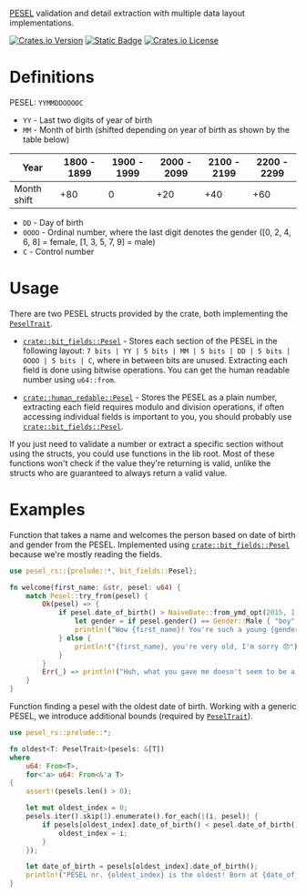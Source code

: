 [PESEL](https://en.wikipedia.org/wiki/PESEL) validation and detail extraction with multiple data layout implementations.

[![Crates.io Version](https://img.shields.io/crates/v/pesel-rs?color=green)](https://crates.io/crates/pesel-rs)
[![Static Badge](https://img.shields.io/badge/docs-orange)](https://docs.rs/pesel-rs/latest/pesel_rs/)
[![Crates.io License](https://img.shields.io/crates/l/pesel-rs)](https://crates.io/crates/pesel-rs)

# Definitions

PESEL: `YYMMDDOOOOC`

- `YY` - Last two digits of year of birth
- `MM` - Month of birth (shifted depending on year of birth as shown by the table below)

| Year        | 1800 - 1899 | 1900 - 1999 | 2000 - 2099 | 2100 - 2199 | 2200 - 2299 |
|-------------|-------------|-------------|-------------|-------------|-------------|
| Month shift | +80         | 0           | +20         | +40         | +60         |

- `DD` - Day of birth
- `OOOO` - Ordinal number, where the last digit denotes the gender ([0, 2, 4, 6, 8] = female, [1, 3, 5, 7, 9] = male)
- `C` - Control number

# Usage

There are two PESEL structs provided by the crate, both implementing the [`PeselTrait`](https://docs.rs/pesel-rs/latest/pesel_rs/trait.PeselTrait.html).

- [`crate::bit_fields::Pesel`](https://docs.rs/pesel-rs/latest/pesel_rs/bit_fields/struct.Pesel.html) - Stores each section of the PESEL in the following layout: `7 bits | YY | 5 bits | MM | 5 bits | DD | 5 bits | OOOO | 5 bits | C`, where in between bits are unused. Extracting each field is done using bitwise operations. You can get the human readable number using `u64::from`.

- [`crate::human_redable::Pesel`](https://docs.rs/pesel-rs/latest/pesel_rs/human_redable/struct.Pesel.html) - Stores the PESEL as a plain number, extracting each field requires modulo and division operations, if often accessing individual fields is important to you, you should probably use [`crate::bit_fields::Pesel`](https://docs.rs/pesel-rs/latest/pesel_rs/bit_fields/struct.Pesel.html).

If you just need to validate a number or extract a specific section without using the structs, you could use functions in the lib root. Most of these functions won't check if the value they're returning is valid, unlike the structs who are guaranteed to always return a valid value.

# Examples

Function that takes a name and welcomes the person based on date of birth and gender from the PESEL. Implemented using [`crate::bit_fields::Pesel`](https://docs.rs/pesel-rs/latest/pesel_rs/bit_fields/struct.Pesel.html) because we're mostly reading the fields.

```rust
use pesel_rs::{prelude::*, bit_fields::Pesel};

fn welcome(first_name: &str, pesel: u64) {
    match Pesel::try_from(pesel) {
        Ok(pesel) => {
            if pesel.date_of_birth() > NaiveDate::from_ymd_opt(2015, 1, 1).unwrap() {
                let gender = if pesel.gender() == Gender::Male { "boy" } else { "girl" };
                println!("Wow {first_name}! You're such a young {gender}!");
            } else {
                println!("{first_name}, you're very old, I'm sorry 😞");
            }
        }
        Err(_) => println!("Huh, what you gave me doesn't seem to be a valid pesel {first_name}..."),
    }
}
```

Function finding a pesel with the oldest date of birth. Working with a generic PESEL, we introduce additional bounds (required by [`PeselTrait`](https://docs.rs/pesel-rs/latest/pesel_rs/trait.PeselTrait.html)).
```rust
use pesel_rs::prelude::*;

fn oldest<T: PeselTrait>(pesels: &[T])
where
    u64: From<T>,
    for<'a> u64: From<&'a T>
{
    assert!(pesels.len() > 0);

    let mut oldest_index = 0;
    pesels.iter().skip(1).enumerate().for_each(|(i, pesel)| {
        if pesels[oldest_index].date_of_birth() < pesel.date_of_birth() {
            oldest_index = i;
        }
    });

    let date_of_birth = pesels[oldest_index].date_of_birth();
    println!("PESEL nr. {oldest_index} is the oldest! Born at {date_of_birth}")
}
```
